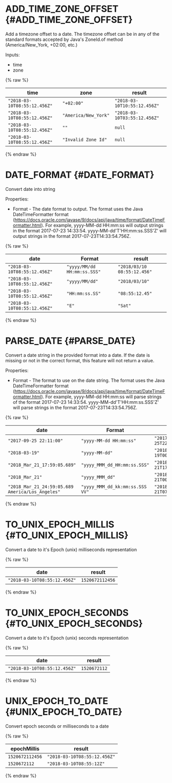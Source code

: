 # ADD_TIME_ZONE_OFFSET {#ADD_TIME_ZONE_OFFSET}

Add a timezone offset to a date. The timezone offset can be in any of the standard formats accepted by Java's ZoneId.of method (America/New_York, +02:00, etc.)

Inputs:

 * time
 * zone

{% raw %}

|time|zone|result|
|----|----|------|
|`"2018-03-10T08:55:12.456Z"`|`"+02:00"`|`"2018-03-10T10:55:12.456Z"`|
|`"2018-03-10T08:55:12.456Z"`|`"America/New_York"`|`"2018-03-10T03:55:12.456Z"`|
|`"2018-03-10T08:55:12.456Z"`|`""`|`null`|
|`"2018-03-10T08:55:12.456Z"`|`"Invalid Zone Id"`|`null`|

{% endraw %}


# DATE_FORMAT {#DATE_FORMAT}

Convert date into string

Properties:

 * Format - The date format to output. The format uses the Java DateTimeFormatter format (https://docs.oracle.com/javase/9/docs/api/java/time/format/DateTimeFormatter.html). For example, yyyy-MM-dd HH:mm:ss will output strings in the format 2017-07-23 14:33:54. yyyy-MM-dd'T'HH:mm:ss.SSS'Z' will output strings in the format 2017-07-23T14:33:54.756Z.

{% raw %}

|date|Format|result|
|----|------|------|
|`"2018-03-10T08:55:12.456Z"`|`"yyyy/MM/dd HH:mm:ss.SSS"`|`"2018/03/10 08:55:12.456"`|
|`"2018-03-10T08:55:12.456Z"`|`"yyyy/MM/dd"`|`"2018/03/10"`|
|`"2018-03-10T08:55:12.456Z"`|`"HH:mm:ss.SS"`|`"08:55:12.45"`|
|`"2018-03-10T08:55:12.456Z"`|`"E"`|`"Sat"`|

{% endraw %}


# PARSE_DATE {#PARSE_DATE}

Convert a date string in the provided format into a date. If the date is missing or not in the correct format, this feature will not return a value.

Properties:

 * Format - The format to use on the date string. The format uses the Java DateTimeFormatter format (https://docs.oracle.com/javase/9/docs/api/java/time/format/DateTimeFormatter.html). For example, yyyy-MM-dd HH:mm:ss will parse strings of the format 2017-07-23 14:33:54. yyyy-MM-dd'T'HH:mm:ss.SSS'Z' will parse strings in the format 2017-07-23T14:33:54.756Z.

{% raw %}

|date|Format|result|
|----|------|------|
|`"2017-09-25 22:11:00"`|`"yyyy-MM-dd HH:mm:ss"`|`"2017-09-25T22:11:00Z"`|
|`"2018-03-19"`|`"yyyy-MM-dd"`|`"2018-03-19T00:00:00Z"`|
|`"2018_Mar_21_17:59:05.689"`|`"yyyy_MMM_dd_HH:mm:ss.SSS"`|`"2018-03-21T17:59:05.689Z"`|
|`"2018_Mar_21"`|`"yyyy_MMM_dd"`|`"2018-03-21T00:00:00Z"`|
|`"2018_Mar_21_24:59:05.689 America/Los_Angeles"`|`"yyyy_MMM_dd_kk:mm:ss.SSS VV"`|`"2018-03-21T07:59:05.689Z"`|

{% endraw %}


# TO_UNIX_EPOCH_MILLIS {#TO_UNIX_EPOCH_MILLIS}

Convert a date to it's Epoch (unix) milliseconds representation

{% raw %}

|date|result|
|----|------|
|`"2018-03-10T08:55:12.456Z"`|`1520672112456`|

{% endraw %}


# TO_UNIX_EPOCH_SECONDS {#TO_UNIX_EPOCH_SECONDS}

Convert a date to it's Epoch (unix) seconds representation

{% raw %}

|date|result|
|----|------|
|`"2018-03-10T08:55:12.456Z"`|`1520672112`|

{% endraw %}


# UNIX_EPOCH_TO_DATE {#UNIX_EPOCH_TO_DATE}

Convert epoch seconds or milliseconds to a date

{% raw %}

|epochMillis|result|
|-----------|------|
|`1520672112456`|`"2018-03-10T08:55:12.456Z"`|
|`1520672112`|`"2018-03-10T08:55:12Z"`|

{% endraw %}
